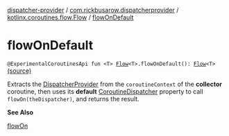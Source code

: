 [dispatcher-provider](../../index.md) / [com.rickbusarow.dispatcherprovider](../index.md) / [kotlinx.coroutines.flow.Flow](index.md) / [flowOnDefault](./flow-on-default.md)

# flowOnDefault

`@ExperimentalCoroutinesApi fun <T> `[`Flow`](https://kotlin.github.io/kotlinx.coroutines/kotlinx-coroutines-core/kotlinx.coroutines.flow/-flow/index.html)`<T>.flowOnDefault(): `[`Flow`](https://kotlin.github.io/kotlinx.coroutines/kotlinx-coroutines-core/kotlinx.coroutines.flow/-flow/index.html)`<T>` [(source)](https://github.com/RBusarow/Dispatch/tree/master/dispatcher-provider/src/main/java/com/rickbusarow/dispatcherprovider/Flow.kt#L34)

Extracts the [DispatcherProvider](../-dispatcher-provider/index.md) from the `coroutineContext` of the **collector** coroutine,
then uses its **default** [CoroutineDispatcher](https://kotlin.github.io/kotlinx.coroutines/kotlinx-coroutines-core/kotlinx.coroutines/-coroutine-dispatcher/index.html) property to call `flowOn(theDispatcher)`,
and returns the result.

**See Also**

[flowOn](https://kotlin.github.io/kotlinx.coroutines/kotlinx-coroutines-core/kotlinx.coroutines.flow/flow-on.html)

